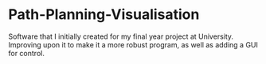 # Path-Planning-Visualisation
Software that I initially created for my final year project at University.
Improving upon it to make it a more robust program, as well as adding a GUI for control.
